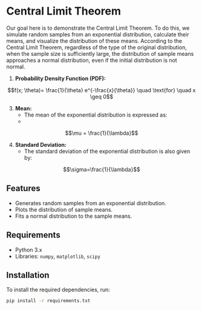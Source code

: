 # Central Limit Theorem

Our goal here is to demonstrate the Central Limit Theorem. To do this, we simulate random samples from an exponential distribution, calculate their means, and visualize the distribution of these means. According to the Central Limit Theorem, regardless of the type of the original distribution, when the sample size is sufficiently large, the distribution of sample means approaches a normal distribution, even if the initial distribution is not normal.

1. **Probability Density Function (PDF):**
   
  $$f(x; \theta)= \frac{1}{\theta} e^{-\frac{x}{\theta}} \quad \text{for} \quad x \geq 0$$

3. **Mean:**
   - The mean of the exponential distribution is expressed as:
   - 
  $$\mu = \frac{1}{\lambda}$$

4. **Standard Deviation:**
   - The standard deviation of the exponential distribution is also given by:

$$\sigma=\frac{1}{\lambda}$$


## Features
- Generates random samples from an exponential distribution.
- Plots the distribution of sample means.
- Fits a normal distribution to the sample means.

## Requirements
- Python 3.x
- Libraries: `numpy`, `matplotlib`, `scipy`

## Installation
To install the required dependencies, run:
```bash
pip install -r requirements.txt

